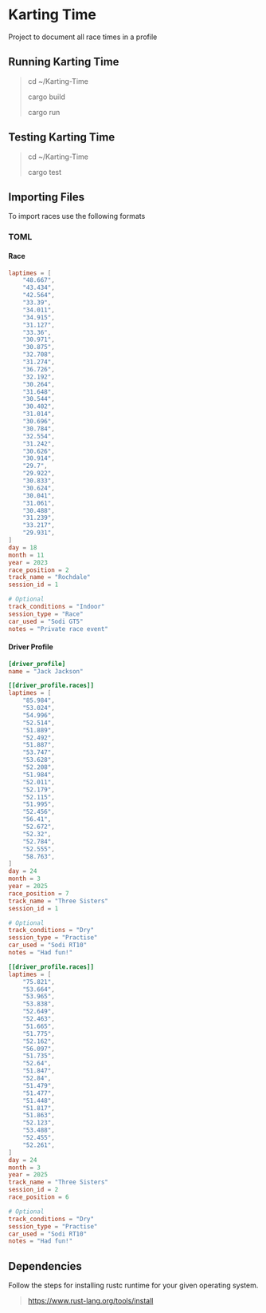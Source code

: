 # Karting Time

Project to document all race times in a profile

## Running Karting Time

> cd ~/Karting-Time
>
> cargo build
>
> cargo run

## Testing Karting Time

> cd ~/Karting-Time
>
> cargo test

## Importing Files

To import races use the following formats

### TOML

#### Race

```toml
laptimes = [
    "48.667",
    "43.434",
    "42.564",
    "33.39",
    "34.011",
    "34.915",
    "31.127",
    "33.36",
    "30.971",
    "30.875",
    "32.708",
    "31.274",
    "36.726",
    "32.192",
    "30.264",
    "31.648",
    "30.544",
    "30.402",
    "31.014",
    "30.696",
    "30.784",
    "32.554",
    "31.242",
    "30.626",
    "30.914",
    "29.7",
    "29.922",
    "30.833",
    "30.624",
    "30.041",
    "31.061",
    "30.488",
    "31.239",
    "33.217",
    "29.931",
]
day = 18
month = 11
year = 2023
race_position = 2
track_name = "Rochdale"
session_id = 1

# Optional
track_conditions = "Indoor"
session_type = "Race"
car_used = "Sodi GT5"
notes = "Private race event"
```

#### Driver Profile

```toml
[driver_profile]
name = "Jack Jackson"

[[driver_profile.races]]
laptimes = [
    "85.984",
    "53.024",
    "54.996",
    "52.514",
    "51.889",
    "52.492",
    "51.887",
    "53.747",
    "53.628",
    "52.208",
    "51.984",
    "52.011",
    "52.179",
    "52.115",
    "51.995",
    "52.456",
    "56.41",
    "52.672",
    "52.32",
    "52.784",
    "52.555",
    "58.763",
]
day = 24
month = 3
year = 2025
race_position = 7
track_name = "Three Sisters"
session_id = 1

# Optional
track_conditions = "Dry"
session_type = "Practise"
car_used = "Sodi RT10"
notes = "Had fun!"

[[driver_profile.races]]
laptimes = [
    "75.821",
    "53.664",
    "53.965",
    "53.838",
    "52.649",
    "52.463",
    "51.665",
    "51.775",
    "52.162",
    "56.097",
    "51.735",
    "52.64",
    "51.847",
    "52.84",
    "51.479",
    "51.477",
    "51.448",
    "51.817",
    "51.863",
    "52.123",
    "53.488",
    "52.455",
    "52.261",
]
day = 24
month = 3
year = 2025
track_name = "Three Sisters"
session_id = 2
race_position = 6

# Optional
track_conditions = "Dry"
session_type = "Practise"
car_used = "Sodi RT10"
notes = "Had fun!"
```

## Dependencies

Follow the steps for installing rustc runtime for your given operating system.

> <https://www.rust-lang.org/tools/install>
